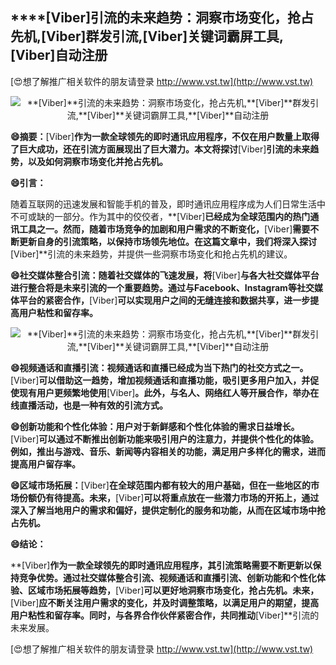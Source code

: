 ## ****[Viber]**引流的未来趋势：洞察市场变化，抢占先机,**[Viber]**群发引流,**[Viber]**关键词霸屏工具,**[Viber]**自动注册**

[😍想了解推广相关软件的朋友请登录 http://www.vst.tw](http://www.vst.tw)

 <center><img src="https://vst.tw/MP4/tuiguang/png/3.png" alt="**[Viber]**引流的未来趋势：洞察市场变化，抢占先机,**[Viber]**群发引流,**[Viber]**关键词霸屏工具,**[Viber]**自动注册"></center>

**😄摘要：**[Viber]**作为一款全球领先的即时通讯应用程序，不仅在用户数量上取得了巨大成功，还在引流方面展现出了巨大潜力。本文将探讨**[Viber]**引流的未来趋势，以及如何洞察市场变化并抢占先机。**

**😄引言：**

随着互联网的迅速发展和智能手机的普及，即时通讯应用程序成为人们日常生活中不可或缺的一部分。作为其中的佼佼者，**[Viber]**已经成为全球范围内的热门通讯工具之一。然而，随着市场竞争的加剧和用户需求的不断变化，**[Viber]**需要不断更新自身的引流策略，以保持市场领先地位。在这篇文章中，我们将深入探讨**[Viber]**引流的未来趋势，并提供一些洞察市场变化和抢占先机的建议。

**😄社交媒体整合引流：随着社交媒体的飞速发展，将**[Viber]**与各大社交媒体平台进行整合将是未来引流的一个重要趋势。通过与Facebook、Instagram等社交媒体平台的紧密合作，**[Viber]**可以实现用户之间的无缝连接和数据共享，进一步提高用户粘性和留存率。**

 <center><img src="https://vst.tw/MP4/tuiguang/png/2.png" alt="**[Viber]**引流的未来趋势：洞察市场变化，抢占先机,**[Viber]**群发引流,**[Viber]**关键词霸屏工具,**[Viber]**自动注册"></center>

**😄视频通话和直播引流：视频通话和直播已经成为当下热门的社交方式之一。**[Viber]**可以借助这一趋势，增加视频通话和直播功能，吸引更多用户加入，并促使现有用户更频繁地使用**[Viber]**。此外，与名人、网络红人等开展合作，举办在线直播活动，也是一种有效的引流方式。**

**😄创新功能和个性化体验：用户对于新鲜感和个性化体验的需求日益增长。**[Viber]**可以通过不断推出创新功能来吸引用户的注意力，并提供个性化的体验。例如，推出与游戏、音乐、新闻等内容相关的功能，满足用户多样化的需求，进而提高用户留存率。**

**😄区域市场拓展：**[Viber]**在全球范围内都有较大的用户基础，但在一些地区的市场份额仍有待提高。未来，**[Viber]**可以将重点放在一些潜力市场的开拓上，通过深入了解当地用户的需求和偏好，提供定制化的服务和功能，从而在区域市场中抢占先机。**

**😄结论：**

**[Viber]**作为一款全球领先的即时通讯应用程序，其引流策略需要不断更新以保持竞争优势。通过社交媒体整合引流、视频通话和直播引流、创新功能和个性化体验、区域市场拓展等趋势，**[Viber]**可以更好地洞察市场变化，抢占先机。未来，**[Viber]**应不断关注用户需求的变化，并及时调整策略，以满足用户的期望，提高用户粘性和留存率。同时，与各界合作伙伴紧密合作，共同推动**[Viber]**引流的未来发展。

[😍想了解推广相关软件的朋友请登录 http://www.vst.tw](http://www.vst.tw)



